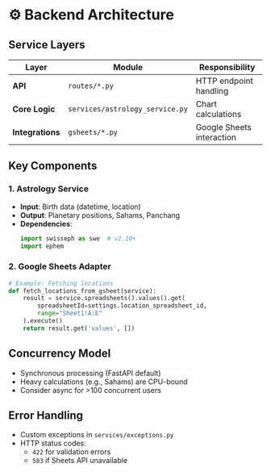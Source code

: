 # ⚙️ Backend Architecture

## Service Layers
| Layer | Module | Responsibility |
|-------|--------|----------------|
| **API** | `routes/*.py` | HTTP endpoint handling |
| **Core Logic** | `services/astrology_service.py` | Chart calculations |
| **Integrations** | `gsheets/*.py` | Google Sheets interaction |

## Key Components
### 1. Astrology Service
- **Input**: Birth data (datetime, location)
- **Output**: Planetary positions, Sahams, Panchang
- **Dependencies**:
  ```python
  import swisseph as swe  # v2.10+
  import ephem
  ```

### 2. Google Sheets Adapter
```python
# Example: Fetching locations
def fetch_locations_from_gsheet(service):
    result = service.spreadsheets().values().get(
        spreadsheetId=settings.location_spreadsheet_id,
        range="Sheet1!A:E"
    ).execute()
    return result.get('values', [])
```

## Concurrency Model
- Synchronous processing (FastAPI default)
- Heavy calculations (e.g., Sahams) are CPU-bound
- Consider async for >100 concurrent users

## Error Handling
- Custom exceptions in `services/exceptions.py`
- HTTP status codes:
  - `422` for validation errors
  - `503` if Sheets API unavailable
